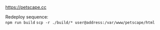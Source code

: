 https://petscape.cc

Redeploy sequence:  
`npm run build`
`scp -r ./build/* user@address:/var/www/petscape/html`
